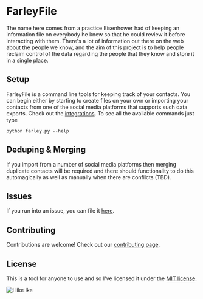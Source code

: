 FarleyFile
==========

The name here comes from a practice Eisenhower had of keeping an information file on everybody he knew so that he could review it before interacting with them. There's a lot of information out there on the web about the people we know, and the aim of this project is to help people reclaim control of the data regarding the people that they know and store it in a single place.

## Setup

FarleyFile is a command line tools for keeping track of your contacts. You can begin either by starting to create files on your own or importing your contacts from one of the social media platforms that supports such data exports. Check out the [integrations](INTEGRATIONS.md). To see all the available commands just type

    python farley.py --help

## Deduping & Merging

If you import from a number of social media platforms then merging duplicate contacts will be required and there should functionality to do this automagically as well as manually when there are conflicts (TBD).

## Issues

If you run into an issue, you can file it [here](https://github.com/wogsland/FarleyFile/issues/new).

## Contributing

Contributions are welcome! Check out our [contributing page](CONTRIBUTING.md).

## License

This is a tool for anyone to use and so I've licensed it under the [MIT license](LICENSE.md).

![I like Ike](https://upload.wikimedia.org/wikipedia/commons/f/f8/Dwight_D._Eisenhower_as_General_of_the_Army_crop.jpg)
